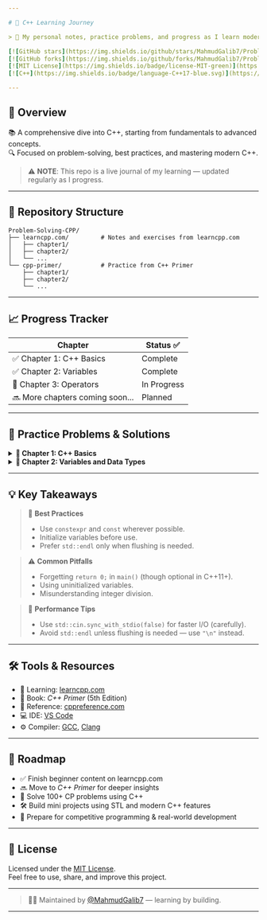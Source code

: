 ```yaml
---

# 🚀 C++ Learning Journey

> 🧠 My personal notes, practice problems, and progress as I learn modern C++ from [learncpp.com](https://www.learncpp.com) and the *C++ Primer* 📘.

[![GitHub stars](https://img.shields.io/github/stars/MahmudGalib7/Problem-Solving-CPP?style=social)](https://github.com/MahmudGalib7/Problem-Solving-CPP/stargazers)
[![GitHub forks](https://img.shields.io/github/forks/MahmudGalib7/Problem-Solving-CPP?style=social)](https://github.com/MahmudGalib7/Problem-Solving-CPP/network/members)
[![MIT License](https://img.shields.io/badge/license-MIT-green)](https://opensource.org/licenses/MIT)
[![C++](https://img.shields.io/badge/language-C++17-blue.svg)](https://en.cppreference.com/w/cpp)

---
```


## 📌 Overview

📚 A comprehensive dive into C++, starting from fundamentals to advanced concepts.  
🔍 Focused on problem-solving, best practices, and mastering modern C++.

> ⚠️ **NOTE**: This repo is a live journal of my learning — updated regularly as I progress.

---

## 📂 Repository Structure

```
Problem-Solving-CPP/
├── learncpp.com/         # Notes and exercises from learncpp.com
│   ├── chapter1/
│   ├── chapter2/
│   └── ...
└── cpp-primer/           # Practice from C++ Primer
    ├── chapter1/
    ├── chapter2/
    └── ...
```

---

## 📈 Progress Tracker

| Chapter                         | Status ✅ |
|---------------------------------|-----------|
| ✅ Chapter 1: C++ Basics        | Complete |
| ✅ Chapter 2: Variables         | Complete |
| 🔄 Chapter 3: Operators         | In Progress |
| 🔜 More chapters coming soon... | Planned |

---

## 🧩 Practice Problems & Solutions

<details>
<summary><strong>📘 Chapter 1: C++ Basics</strong></summary>

### 🔹 1.1 Statements and Structure of a Program

```cpp
#include <iostream>

int main() {
    std::cout << "Hello, World!" << std::endl;
    return 0;
}
```

📝 **Concepts Covered**:
- Basic syntax
- `main()` function
- Output with `std::cout`
- Return statement

</details>

<details>
<summary><strong>🔧 Chapter 2: Variables and Data Types</strong></summary>

### 🔹 2.1 Data Types Overview

```cpp
#include <iostream>

int main() {
    int integer = 42;
    double floating = 3.14159;
    char character = 'A';
    bool boolean = true;

    std::cout << "Integer: " << integer << "\n";
    std::cout << "Floating: " << floating << "\n";
    std::cout << "Character: " << character << "\n";
    std::cout << "Boolean: " << boolean << "\n";

    return 0;
}
```

📌 **Concepts Covered**:
- Fundamental data types (`int`, `double`, `char`, `bool`)
- Basic output formatting

</details>

---

## 💡 Key Takeaways

> 🧭 **Best Practices**  
> - Use `constexpr` and `const` wherever possible.  
> - Initialize variables before use.  
> - Prefer `std::endl` only when flushing is needed.

> ⚠️ **Common Pitfalls**  
> - Forgetting `return 0;` in `main()` (though optional in C++11+).  
> - Using uninitialized variables.  
> - Misunderstanding integer division.

> 🚀 **Performance Tips**  
> - Use `std::cin.sync_with_stdio(false)` for faster I/O (carefully).  
> - Avoid `std::endl` unless flushing is needed — use `"\n"` instead.  

---

## 🛠 Tools & Resources

- 🧠 Learning: [learncpp.com](https://www.learncpp.com)
- 📘 Book: *C++ Primer* (5th Edition)
- 📎 Reference: [cppreference.com](https://en.cppreference.com/)
- 💻 IDE: [VS Code](https://code.visualstudio.com/)
- ⚙️ Compiler: [GCC](https://gcc.gnu.org/), [Clang](https://clang.llvm.org/)

---

## 📅 Roadmap

- ✅ Finish beginner content on learncpp.com
- 🔜 Move to *C++ Primer* for deeper insights
- 🧪 Solve 100+ CP problems using C++
- 🛠️ Build mini projects using STL and modern C++ features
- 💼 Prepare for competitive programming & real-world development

---

## 📜 License

Licensed under the [MIT License](LICENSE).  
Feel free to use, share, and improve this project.

---

> 👨‍💻 Maintained by [@MahmudGalib7](https://github.com/MahmudGalib7) — learning by building.


---
